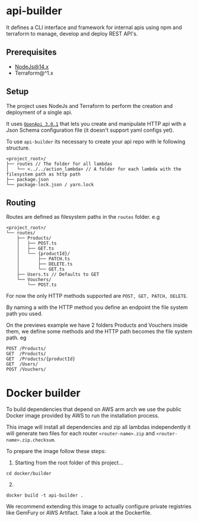 # api-builder
It defines a CLI interface and framework for internal apis using npm and terraform to manage, develop and deploy REST API's.

## Prerequisites

* NodeJs@14.x
* Terraform@^1.x

## Setup
The project uses NodeJs and Terraform to perform the creation and deployment of a single api.

It uses [`OpenApi 3.0.1`](https://spec.openapis.org/oas/v3.0.1) that lets you create and manipulate HTTP api with a Json Schema configuration file (it doesn't support yaml configs yet).

To use `api-builder` its necessary to create your api repo with le following structure.

```
<project_root>/
├── routes // The folder for all lambdas
│   └── <../../action_lambda> // A folder for each lambda with the filesystem path as http path
├── package.json
└── package-lock.json / yarn.lock
```

## Routing

Routes are defined as filesystem paths in the `routes` folder. e.g
```
<project_root>/
└── routes/
    ├── Products/
    │   ├── POST.ts
    │   ├── GET.ts
    │   └── {productId}/
    │       ├── PATCH.ts
    │       ├── DELETE.ts
    │       └── GET.ts
    ├── Users.ts // Defaults to GET
    └── Vouchers/
        └── POST.ts
```

For now the only HTTP methods supported are `POST, GET, PATCH, DELETE`.

By naming a with the HTTP method you define an endpoint the file system path you used.

On the previews example we have 2 folders Products and Vouchers inside them, we define some methods and the HTTP path becomes the file system path. eg

```
POST /Products/
GET  /Products/
GET  /Products/{productId}
GET  /Users/
POST /Vouchers/
```

# Docker builder
To build dependencies that depend on AWS arm arch we use the public Docker image provided by AWS to run the installation process.

This image will install all dependencies and zip all lambdas independently it will generate two files for each router `<router-name>.zip` and `<router-name>.zip.checksum`.

To prepare the image follow these steps:
1. Starting from the root folder of this project...
```shell
cd docker/builder
```

2.
```shell
docker build -t api-builder .
```

We recommend extending this image to actually configure private registries like GemFury or AWS Artifact. Take a look at the Dockerfile.

